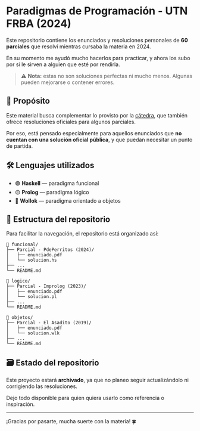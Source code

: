 # Paradigmas de Programación - UTN FRBA (2024)

Este repositorio contiene los enunciados y resoluciones personales de **60 parciales** que resolví mientras cursaba la materia en 2024.

En su momento me ayudó mucho hacerlos para practicar, y ahora los subo por si le sirven a alguien que esté por rendirla.

> ⚠️ **Nota:** estas no son soluciones perfectas ni mucho menos. Algunas pueden mejorarse o contener errores.

## 🎯 Propósito

Este material busca complementar lo provisto por la [cátedra](https://www.pdep.com.ar/), que también ofrece resoluciones oficiales para algunos parciales.

Por eso, está pensado especialmente para aquellos enunciados que **no cuentan con una solución oficial pública**, y que puedan necesitar un punto de partida.

## 🛠 Lenguajes utilizados

- 🟣 **Haskell** — paradigma funcional
- 🟡 **Prolog** — paradigma lógico
- 🔴 **Wollok** — paradigma orientado a objetos

## 📁 Estructura del repositorio

Para facilitar la navegación, el repositorio está organizado así:

```
📁 funcional/
├── Parcial - PdePerritos (2024)/
│   ├── enunciado.pdf
│   └── solucion.hs
├── ...
└── README.md

📁 logico/
├── Parcial - Improlog (2023)/
│   ├── enunciado.pdf
│   └── solucion.pl
├── ...
└── README.md

📁 objetos/
├── Parcial - El Asadito (2019)/
│   ├── enunciado.pdf
│   └── solucion.wlk
├── ...
└── README.md
```

## 🗃️ Estado del repositorio

Este proyecto estará **archivado**, ya que no planeo seguir actualizándolo ni corrigiendo las resoluciones.

Dejo todo disponible para quien quiera usarlo como referencia o inspiración.

---

¡Gracias por pasarte, mucha suerte con la materia! 🍀